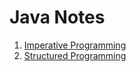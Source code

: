 # Java Notes

1. [Imperative Programming](./imperative/)
2. [Structured Programming](./structured/)
